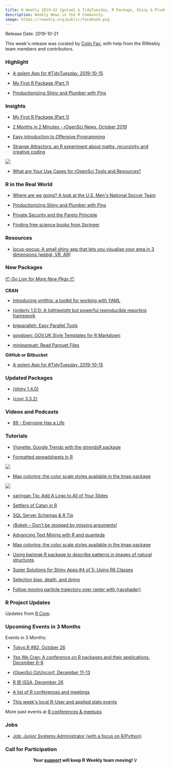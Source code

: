 ```yaml
---
title: R Weekly 2019-42 {golem} & TidyTuesday, R Package, Shiny & Plumber
description: Weekly News in the R Community.
image: https://rweekly.org/public/facebook.png
---
```


Release Date: 2019-10-21

This week's release was curated by [Colin Fay](https://twitter.com/_ColinFay), with help from the RWeekly team members and contributors.

###  Highlight

+ [A golem App for #TidyTuesday, 2019-10-15](https://github.com/ColinFay/tidytuesday201942)

+ [My First R Package (Part 1)](https://qualityandinnovation.com/2019/10/13/my-first-r-package-part-1/)

+ [Productionizing Shiny and Plumber with Pins](https://rviews.rstudio.com/2019/10/17/deploying-data-with-pins/)

### Insights

+ [My First R Package (Part 1)](https://qualityandinnovation.com/2019/10/13/my-first-r-package-part-1/)

+ [2 Months in 2 Minutes - rOpenSci News, October 2019](https://ropensci.org/blog/2019/10/17/news-oct2019/)

+ [Easy introduction to Offensive Programming](https://neonira.github.io/zop2)

+ [Strange Attractors: an R experiment about maths, recursivity and creative coding](https://codingclubuc3m.rbind.io/post/2019-10-15/)

![](https://raw.githubusercontent.com/rweekly/image/master/2019-42/attractor.png)

+ [What are Your Use Cases for rOpenSci Tools and Resources?](https://ropensci.org/blog/2019/10/15/use-cases/)

### R in the Real World

+ [Where are we going? A look at the U.S. Men's National Soccer Team](https://austinwehrwein.com/post/usmnt/)

+ [Productionizing Shiny and Plumber with Pins](https://rviews.rstudio.com/2019/10/17/deploying-data-with-pins/)

+ [Private Security and the Pareto Principle](https://datawookie.netlify.com/blog/2019/10/private-security-and-the-pareto-principle/)

+ [Finding free science books from Springer](http://blog.ephorie.de/finding-free-science-books-from-springer)

###  Resources

+ [locus-pocus: A small shiny app that lets you visualise your area in 3 dimensions (webgl, VR, AR)](https://locus-pocus.io/)

###  New Packages

<p class="added-hostname"><a href="https://rweekly.org/live" target="_blank" class="externalLink">📦 <i>Go Live for More New Pkgs</i> 📦</a></p>

**CRAN**

+ [Introducing ymlthis: a toolkit for working with YAML](https://malco.io/2019/10/10/introducing-ymlthis/)

+ [{orderly 1.0.1}: A lightweight but powerful reproducible reporting framework](https://reside-ic.github.io/blog/orderly-1.0.1-released-to-cran/)

+ [bigparallelr: Easy Parallel Tools](https://cran.r-project.org/web/packages/bigparallelr/index.html)

+ [govdown: GOV.UK Style Templates for R Markdown](https://cran.r-project.org/web/packages/govdown/index.html)

+ [miniparquet: Read Parquet Files](https://cran.r-project.org/web/packages/miniparquet/index.html)

**GitHub or Bitbucket**

+ [A golem App for #TidyTuesday, 2019-10-15](https://github.com/ColinFay/tidytuesday201942)


### Updated Packages

+ [{shiny 1.4.0}](https://blog.rstudio.com/2019/10/15/shiny-1-4-0/)

+ [{covr 3.3.2}](https://cran.r-project.org/package=covr)

###  Videos and Podcasts

+ [89 - Everyone Has a Life](http://nssdeviations.com/89-everyone-has-a-life)

###  Tutorials

+ [Vignette: Google Trends with the gtrendsR package](https://martinctc.github.io/blog/vignette-google-trends-with-gtrendsr/)

+ [Formatted spreadsheets in R](https://luisdva.github.io/rstats/annotate-mf/)

![](https://raw.githubusercontent.com/rweekly/image/master/2019-42/dogtest.png)

+ [Map coloring: the color scale styles available in the tmap package](https://geocompr.github.io/post/2019/tmap-color-scales/)

![](https://raw.githubusercontent.com/rweekly/image/master/2019-42/map.png)

+ [xaringan Tip: Add A Logo to All of Your Slides](https://www.garrickadenbuie.com/blog/xaringan-tip-logo-all-slides/)

+ [Settlers of Catan in R](https://www.therplayground.com/post/settlers-of-catan-in-r)

+ [SQL Server Schemas & R Tip](https://roh.engineering/post/sql-server-r-tip/)

+ [rBokeh – Don't be stopped by missing arguments!](https://www.statworx.com/de/blog/rbokeh-dont-be-stopped-by-missing-arguments/)

+ [Advancing Text Mining with R and quanteda](https://www.mzes.uni-mannheim.de/socialsciencedatalab/article/advancing-text-mining/)

+ [Map coloring: the color scale styles available in the tmap package](https://geocompr.github.io/post/2019/tmap-color-scales/)

+ [Using bwimge R package to describe patterns in images of natural structures](https://r-posts.com/using-bwimge-r-package-to-describe-patterns-in-images-of-natural-structures/)

+ [Super Solutions for Shiny Apps #4 of 5: Using R6 Classes](https://appsilon.com/super-solutions-for-shiny-apps-using-r6-classes/?nabe=5807278576631808:0&utm_referrer=https%3A%2F%2Fwww.r-bloggers.com%2Fsuper-solutions-for-shiny-apps-4-of-5-using-r6-classes%2F)

+ [Selection bias, death, and dying](https://www.rdatagen.net/post/selection-bias-death-and-dying/)

+ [Follow moving particle trajectory over raster with {rayshader}](https://statnmap.com/2019-10-06-follow-moving-particle-trajectory-on-raster-with-rayshader/)

<!--<div class="post-more-begin></div><div class="post-more-end"></div>-->

###  R Project Updates

Updates from [R Core](http://developer.r-project.org/blosxom.cgi/R-devel/NEWS):


###  Upcoming Events in 3 Months

Events in 3 Months:

+ [Tokyo.R #82, October 26](https://tokyor.connpass.com/)

+ [Yes We Cran: A conference on R packages and their applications, December 6-8](https://www.thinksisu.org/event/yeswecran/)

+ [rOpenSci OzUnconf, December 11-13](https://ozunconf19.ropensci.org/)

+ [R @ ISSA, December 26](https://r-iisa2019.rbind.io/)

+ [A list of R conferences and meetings](https://jumpingrivers.github.io/meetingsR/events.html)

+ [This week's local R-User and applied stats events](https://community.rstudio.com/c/irl)


More past events at [R conferences & meetups](https://conf.rweekly.org).

### Jobs

+ [Job: Junior Systems Administrator (with a focus on R/Python)](https://www.jumpingrivers.com/blog/job-junior-systems-administrator-with-a-focus-on-r-python/)


###  Call for Participation


<p class="hide-support added-hostname support-rweekly" style="text-align: center;font-weight: bold;">Your <a class="non-visited externalLink" href="https://www.patreon.com/rweekly" onclick="pas(this)">support</a> will keep R Weekly team moving! 💡</p>
